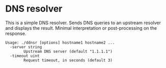 # DNS resolver

This is a simple DNS resolver.  Sends DNS queries to an upstream resolver
and displays the result.  Minimal interpretation or post-processing on the
response.

```
Usage: ./ddnsr [options] hostname1 hostname2 ...
  -server string
    	Upstream DNS server (default "1.1.1.1")
  -timeout uint
    	Request timeout, in seconds (default 3)
```
